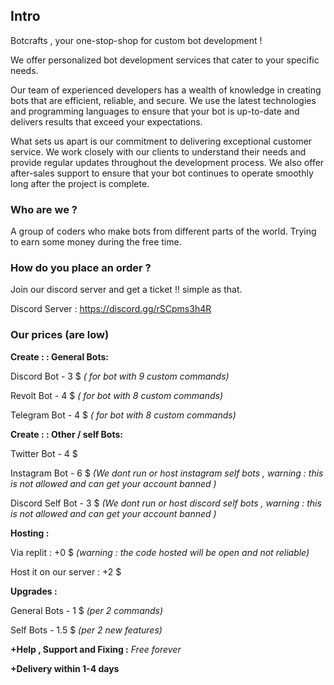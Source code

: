 ## Intro

Botcrafts , your one-stop-shop for custom bot development !

We offer personalized bot development services that cater to your specific needs.

Our team of experienced developers has a wealth of knowledge in creating bots that are efficient, reliable, and secure. We use the latest technologies and programming languages to ensure that your bot is up-to-date and delivers results that exceed your expectations.

What sets us apart is our commitment to delivering exceptional customer service. We work closely with our clients to understand their needs and provide regular updates throughout the development process. We also offer after-sales support to ensure that your bot continues to operate smoothly long after the project is complete.

### Who are we ?

A group of coders who make bots from different parts of the world.
Trying to earn some money during the free time.


### How do you place an order ?

Join our discord server and get a ticket !! simple as that.

Discord Server : https://discord.gg/rSCpms3h4R 


### Our prices (are low)

**Create : : General  Bots:**

Discord Bot - 3 $ *( for bot with 9 custom commands)*

Revolt Bot -   4 $ *( for bot with 8 custom commands)*

Telegram Bot - 4 $ *( for bot with 8 custom commands)*

**Create : : Other / self Bots:**

Twitter Bot - 4 $

Instagram Bot -  6 $
*(We dont run or host instagram self bots , warning :  this is not allowed and can get your account banned )*

Discord Self Bot -  3 $
*(We dont run or host discord self bots , warning :  this is not allowed and can get your account banned )*

**Hosting :** 

Via replit :  +0 $ *(warning  :  the code hosted will be open and not reliable)*

Host it on our server :  +2 $

**Upgrades :**

General Bots - 1 $ *(per 2 commands)*
 
Self Bots - 1.5 $ *(per 2 new features)*

**+Help , Support  and Fixing :** *Free forever*

**+Delivery within 1-4 days**

